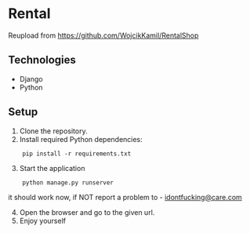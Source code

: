 # Rental

Reupload from https://github.com/WojcikKamil/RentalShop


## Technologies
* Django
* Python

## Setup
1. Clone the repository.
2. Install required Python dependencies: 
```
    pip install -r requirements.txt
```
3. Start the application
```
    python manage.py runserver
```
 it should work now, if NOT report a problem to - idontfucking@care.com

4. Open the browser and go to the given url.
5. Enjoy yourself 
